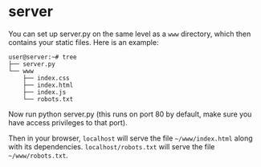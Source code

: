 server
======

You can set up server.py on the same level as a ```www``` directory, which then contains your static files. Here is an example:

```
user@server:~# tree
├── server.py
└── www
    ├── index.css
    ├── index.html
    ├── index.js
    └── robots.txt
```
Now run python server.py (this runs on port 80 by default, make sure you have access privileges to that port).

Then in your browser, ```localhost``` will serve the file ```~/www/index.html``` along with its dependencies. ```localhost/robots.txt``` will serve the file ```~/www/robots.txt```.
